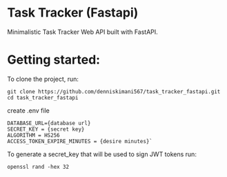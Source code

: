 # Task Tracker (Fastapi)
Minimalistic Task Tracker Web API built with FastAPI. 

# Getting started:
To clone the project, run:
```
git clone https://github.com/denniskimani567/task_tracker_fastapi.git
cd task_tracker_fastapi
```
create .env file 
```
DATABASE_URL={database url}
SECRET_KEY = {secret key}
ALGORITHM = HS256
ACCESS_TOKEN_EXPIRE_MINUTES = {desire minutes}`
```
To generate a secret_key that will be used to sign JWT tokens run:
```
openssl rand -hex 32
```
